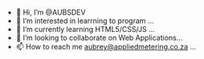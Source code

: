 - 👋 Hi, I’m @AUBSDEV
- 👀 I’m interested in learrning to program ...
- 🌱 I’m currently learning HTML5/CSS/JS ...
- 💞️ I’m looking to collaborate on Web Applications...
- 📫 How to reach me aubrey@appliedmetering.co.za ...

<!---
AUBSDEV/AUBSDEV is a ✨ special ✨ repository because its `README.md` (this file) appears on your GitHub profile.
You can click the Preview link to take a look at your changes.
--->
